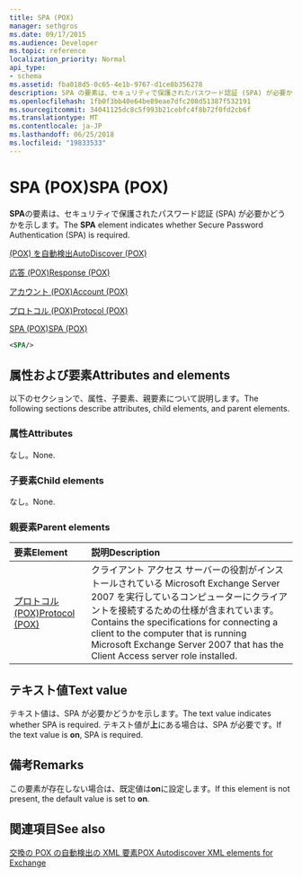```yaml
---
title: SPA (POX)
manager: sethgros
ms.date: 09/17/2015
ms.audience: Developer
ms.topic: reference
localization_priority: Normal
api_type:
- schema
ms.assetid: fba018d5-0c65-4e1b-9767-d1ce8b356278
description: SPA の要素は、セキュリティで保護されたパスワード認証 (SPA) が必要かどうかを示します。
ms.openlocfilehash: 1fb0f3bb40e64be89eae7dfc208d51387f532191
ms.sourcegitcommit: 34041125dc8c5f993b21cebfc4f8b72f0fd2cb6f
ms.translationtype: MT
ms.contentlocale: ja-JP
ms.lasthandoff: 06/25/2018
ms.locfileid: "19833533"
---
```

# <a name="spa-pox"></a><span data-ttu-id="206dc-103">SPA (POX)</span><span class="sxs-lookup"><span data-stu-id="206dc-103">SPA (POX)</span></span>

<span data-ttu-id="206dc-104">**SPA**の要素は、セキュリティで保護されたパスワード認証 (SPA) が必要かどうかを示します。</span><span class="sxs-lookup"><span data-stu-id="206dc-104">The **SPA** element indicates whether Secure Password Authentication (SPA) is required.</span></span> 
  
[<span data-ttu-id="206dc-105">(POX) を自動検出</span><span class="sxs-lookup"><span data-stu-id="206dc-105">AutoDiscover (POX)</span></span>](autodiscover-pox.md)
  
[<span data-ttu-id="206dc-106">応答 (POX)</span><span class="sxs-lookup"><span data-stu-id="206dc-106">Response (POX)</span></span>](response-pox.md)
  
[<span data-ttu-id="206dc-107">アカウント (POX)</span><span class="sxs-lookup"><span data-stu-id="206dc-107">Account (POX)</span></span>](account-pox.md)
  
[<span data-ttu-id="206dc-108">プロトコル (POX)</span><span class="sxs-lookup"><span data-stu-id="206dc-108">Protocol (POX)</span></span>](protocol-pox.md)
  
[<span data-ttu-id="206dc-109">SPA (POX)</span><span class="sxs-lookup"><span data-stu-id="206dc-109">SPA (POX)</span></span>](spa-pox.md)
  
```xml
<SPA/>
```

## <a name="attributes-and-elements"></a><span data-ttu-id="206dc-110">属性および要素</span><span class="sxs-lookup"><span data-stu-id="206dc-110">Attributes and elements</span></span>

<span data-ttu-id="206dc-111">以下のセクションで、属性、子要素、親要素について説明します。</span><span class="sxs-lookup"><span data-stu-id="206dc-111">The following sections describe attributes, child elements, and parent elements.</span></span>
  
### <a name="attributes"></a><span data-ttu-id="206dc-112">属性</span><span class="sxs-lookup"><span data-stu-id="206dc-112">Attributes</span></span>

<span data-ttu-id="206dc-113">なし。</span><span class="sxs-lookup"><span data-stu-id="206dc-113">None.</span></span>
  
### <a name="child-elements"></a><span data-ttu-id="206dc-114">子要素</span><span class="sxs-lookup"><span data-stu-id="206dc-114">Child elements</span></span>

<span data-ttu-id="206dc-115">なし。</span><span class="sxs-lookup"><span data-stu-id="206dc-115">None.</span></span>
  
### <a name="parent-elements"></a><span data-ttu-id="206dc-116">親要素</span><span class="sxs-lookup"><span data-stu-id="206dc-116">Parent elements</span></span>

|<span data-ttu-id="206dc-117">**要素**</span><span class="sxs-lookup"><span data-stu-id="206dc-117">**Element**</span></span>|<span data-ttu-id="206dc-118">**説明**</span><span class="sxs-lookup"><span data-stu-id="206dc-118">**Description**</span></span>|
|:-----|:-----|
|[<span data-ttu-id="206dc-119">プロトコル (POX)</span><span class="sxs-lookup"><span data-stu-id="206dc-119">Protocol (POX)</span></span>](protocol-pox.md) <br/> |<span data-ttu-id="206dc-120">クライアント アクセス サーバーの役割がインストールされている Microsoft Exchange Server 2007 を実行しているコンピューターにクライアントを接続するための仕様が含まれています。</span><span class="sxs-lookup"><span data-stu-id="206dc-120">Contains the specifications for connecting a client to the computer that is running Microsoft Exchange Server 2007 that has the Client Access server role installed.</span></span>  <br/> |
   
## <a name="text-value"></a><span data-ttu-id="206dc-121">テキスト値</span><span class="sxs-lookup"><span data-stu-id="206dc-121">Text value</span></span>

<span data-ttu-id="206dc-122">テキスト値は、SPA が必要かどうかを示します。</span><span class="sxs-lookup"><span data-stu-id="206dc-122">The text value indicates whether SPA is required.</span></span> <span data-ttu-id="206dc-123">テキスト値が**上**にある場合は、SPA が必要です。</span><span class="sxs-lookup"><span data-stu-id="206dc-123">If the text value is **on**, SPA is required.</span></span>
  
## <a name="remarks"></a><span data-ttu-id="206dc-124">備考</span><span class="sxs-lookup"><span data-stu-id="206dc-124">Remarks</span></span>

<span data-ttu-id="206dc-125">この要素が存在しない場合は、既定値は**on**に設定します。</span><span class="sxs-lookup"><span data-stu-id="206dc-125">If this element is not present, the default value is set to **on**.</span></span>
  
## <a name="see-also"></a><span data-ttu-id="206dc-126">関連項目</span><span class="sxs-lookup"><span data-stu-id="206dc-126">See also</span></span>



[<span data-ttu-id="206dc-127">交換の POX の自動検出の XML 要素</span><span class="sxs-lookup"><span data-stu-id="206dc-127">POX Autodiscover XML elements for Exchange</span></span>](pox-autodiscover-xml-elements-for-exchange.md)

